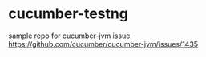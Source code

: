 # cucumber-testng
sample repo for cucumber-jvm issue https://github.com/cucumber/cucumber-jvm/issues/1435
